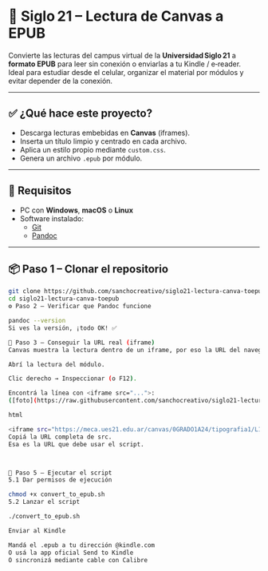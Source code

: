# 📘 Siglo 21 – Lectura de Canvas a EPUB

Convierte las lecturas del campus virtual de la **Universidad Siglo 21** a **formato EPUB** para leer sin conexión o enviarlas a tu Kindle / e‑reader.  
Ideal para estudiar desde el celular, organizar el material por módulos y evitar depender de la conexión.

---

## ✅ ¿Qué hace este proyecto?

- Descarga lecturas embebidas en **Canvas** (iframes).
- Inserta un título limpio y centrado en cada archivo.
- Aplica un estilo propio mediante `custom.css`.
- Genera un archivo `.epub` por módulo.

---

## 🧰 Requisitos

- PC con **Windows**, **macOS** o **Linux**  
- Software instalado:  
  - [Git](https://git-scm.com/downloads)  
  - [Pandoc](https://pandoc.org/installing.html)

---

## 📦 Paso 1 – Clonar el repositorio

```bash
git clone https://github.com/sanchocreativo/siglo21-lectura-canva-toepub.git
cd siglo21-lectura-canva-toepub
⚙️ Paso 2 – Verificar que Pandoc funcione

pandoc --version
Si ves la versión, ¡todo OK! ✅

🔎 Paso 3 – Conseguir la URL real (iframe)
Canvas muestra la lectura dentro de un iframe, por eso la URL del navegador no sirve.

Abrí la lectura del módulo.

Clic derecho → Inspeccionar (o F12).

Encontrá la línea con <iframe src="...">:
([foto](https://raw.githubusercontent.com/sanchocreativo/siglo21-lectura-canva-toepub/refs/heads/main/Screenshot%202025-05-04%20132019.png))

html

<iframe src="https://meca.ues21.edu.ar/canvas/0GRADO1A24/tipografia1/L1/index.html">
Copiá la URL completa de src.
Esa es la URL que debe usar el script.



🚀 Paso 5 – Ejecutar el script
5.1 Dar permisos de ejecución

chmod +x convert_to_epub.sh
5.2 Lanzar el script

./convert_to_epub.sh

Enviar al Kindle

Mandá el .epub a tu dirección @kindle.com
O usá la app oficial Send to Kindle
O sincronizá mediante cable con Calibre

